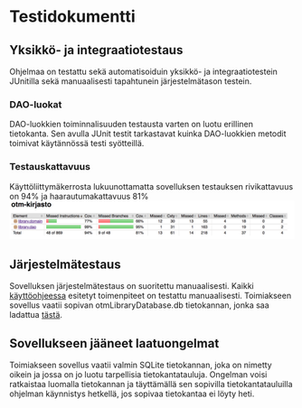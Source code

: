 # Testidokumentti  

## Yksikkö- ja integraatiotestaus  
Ohjelmaa on testattu sekä automatisoiduin yksikkö- ja integraatiotestein JUnitilla sekä manuaalisesti tapahtunein järjestelmätason testein.

### DAO-luokat  
DAO-luokkien toiminnalisuuden testausta varten on luotu erillinen tietokanta. Sen avulla JUnit testit tarkastavat kuinka DAO-luokkien metodit toimivat käytännössä testi syötteillä.  

### Testauskattavuus  
Käyttöliittymäkerrosta lukuunottamatta sovelluksen testauksen rivikattavuus on 94% ja haarautumakattavuus 81%  
<img src="https://github.com/alemati/otm-harjoitustyo/blob/master/dokumentointi/kuvat/tests.png" width="800">

## Järjestelmätestaus  
Sovelluksen järjestelmätestaus on suoritettu manuaalisesti. Kaikki [käyttöohjeessa](https://github.com/alemati/otm-harjoitustyo/blob/master/dokumentointi/k%C3%A4ytt%C3%B6ohje.md) esitetyt toimenpiteet on testattu manuaalisesti. Toimiakseen sovellus vaatii sopivan otmLibraryDatabase.db tietokannan, jonka saa ladattua [tästä](https://github.com/alemati/otm-harjoitustyo/releases/tag/otm-library-1.1).  

## Sovellukseen jääneet laatuongelmat  
Toimiakseen sovellus vaatii valmin SQLite tietokannan, joka on nimetty oikein ja jossa on jo luotu tarpellisia tietokantatauluja. Ongelman voisi ratkaistaa luomalla tietokannan ja täyttämällä sen sopivilla tietokantatauluilla ohjelman käynnistys hetkellä, jos sopivaa tietokantaa ei löyty heti.
